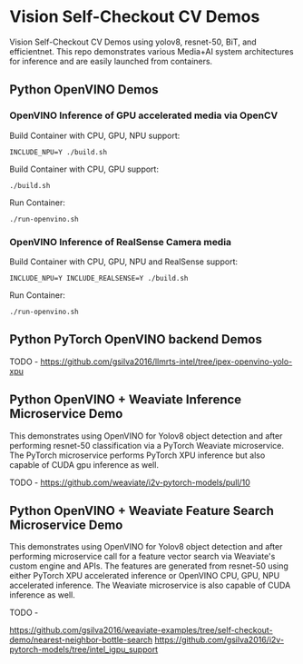 # Vision Self-Checkout CV Demos

Vision Self-Checkout CV Demos using yolov8, resnet-50, BiT, and efficientnet. This repo demonstrates various Media+AI system architectures for inference and are easily launched from containers. 

## Python OpenVINO Demos

### OpenVINO Inference of GPU accelerated media via OpenCV 

Build Container with CPU, GPU, NPU support: 

```
INCLUDE_NPU=Y ./build.sh
```

Build Container with CPU, GPU support: 

```
./build.sh
```

Run Container:

```
./run-openvino.sh
```

### OpenVINO Inference of RealSense Camera media

Build Container with CPU, GPU, NPU and RealSense support: 

```
INCLUDE_NPU=Y INCLUDE_REALSENSE=Y ./build.sh
```

Run Container:

```
./run-openvino.sh
```

## Python PyTorch OpenVINO backend Demos

TODO - https://github.com/gsilva2016/llmrts-intel/tree/ipex-openvino-yolo-xpu

## Python OpenVINO + Weaviate Inference Microservice Demo

This demonstrates using OpenVINO for Yolov8 object detection and after performing resnet-50 classification via a PyTorch Weaviate microservice. The PyTorch microservice performs PyTorch XPU inference but also capable of CUDA gpu inference as well.

TODO - https://github.com/weaviate/i2v-pytorch-models/pull/10

## Python OpenVINO + Weaviate Feature Search Microservice Demo

This demonstrates using OpenVINO for Yolov8 object detection and after performing microservice call for a feature vector search via Weaviate's custom engine and APIs. The features are generated from resnet-50 using either PyTorch XPU accelerated inference or OpenVINO CPU, GPU, NPU accelerated inference. The Weaviate microservice is also capable of CUDA inference as well.

TODO - 

https://github.com/gsilva2016/weaviate-examples/tree/self-checkout-demo/nearest-neighbor-bottle-search
https://github.com/gsilva2016/i2v-pytorch-models/tree/intel_igpu_support
